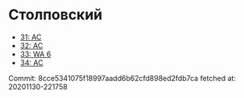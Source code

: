 # Столповский
- [31: AC](31.md)
- [32: AC](32.md)
- [33: WA 6](33.md)
- [34: AC](34.md)

Commit: 8cce5341075f18997aadd6b62cfd898ed2fdb7ca
 fetched at: 20201130-221758
